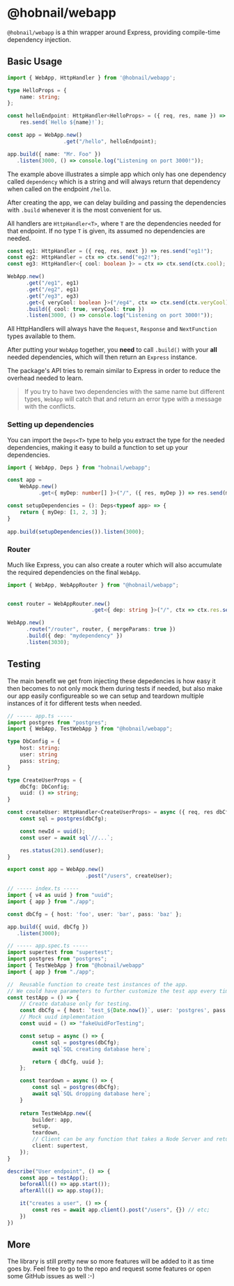 # @hobnail/webapp

`@hobnail/webapp` is a thin wrapper around Express, providing compile-time dependency injection.

## Basic Usage
```ts
import { WebApp, HttpHandler } from '@hobnail/webapp';

type HelloProps = {
    name: string;
};

const helloEndpoint: HttpHandler<HelloProps> = ({ req, res, name }) =>
    res.send(`Hello ${name}!`);

const app = WebApp.new()
                  .get("/hello", helloEndpoint);

app.build({ name: "Mr. Foo" })
   .listen(3000, () => console.log("Listening on port 3000!"));
```

The example above illustrates a simple app which only has one dependency called `dependency` which is a string and will always return that dependency when called on the endpoint `/hello`.

After creating the app, we can delay building and passing the dependencies with `.build` whenever it is the most convenient for us.

All handlers are `HttpHandler<T>`, where `T` are the dependencies needed for that endpoint. If no type `T` is given, its assumed no dependencies are needed.

```ts
const eg1: HttpHandler = ({ req, res, next }) => res.send("eg1!");
const eg2: HttpHandler = ctx => ctx.send("eg2!");
const eg3: HttpHandler<{ cool: boolean }> = ctx => ctx.send(ctx.cool);

WebApp.new()
      .get("/eg1", eg1)
      .get("/eg2", eg1)
      .get("/eg3", eg3)
      .get<{ veryCool: boolean }>("/eg4", ctx => ctx.send(ctx.veryCool))
      .build({ cool: true, veryCool: true })
      .listen(3000, () => console.log("Listening on port 3000!"));
```

All HttpHandlers will always have the `Request`, `Response` and `NextFunction` types available to them.

After putting your `WebApp` together, you **need** to call `.build()` with your **all** needed dependencies, which will then return an `Express` instance.

The package's API tries to remain similar to Express in order to reduce the overhead needed to learn.

> If you try to have two dependencies with the same name but different types, `WebApp` will catch that and return an error type with a message with the conflicts.

### Setting up dependencies

You can import the `Deps<T>` type to help you extract the type for the needed dependencies, making it easy to build a function to set up your dependencies.

```ts
import { WebApp, Deps } from "hobnail/webapp";

const app = 
    WebApp.new()
          .get<{ myDep: number[] }>("/", ({ res, myDep }) => res.send(myDep));

const setupDependencies = (): Deps<typeof app> => {
    return { myDep: [1, 2, 3] };
}
            
app.build(setupDependencies()).listen(3000);
```

### Router
Much like Express, you can also create a router which will also accumulate the required dependencies on the final `WebApp`.

```ts
import { WebApp, WebAppRouter } from "@hobnail/webapp";


const router = WebAppRouter.new()
                           .get<{ dep: string }>("/", ctx => ctx.res.send(ctx.dep));

WebApp.new()
      .route("/router", router, { mergeParams: true })
      .build({ dep: "mydependency" })
      .listen(3030);
```

## Testing

The main benefit we get from injecting these depedencies is how easy it then becomes to not only mock them during tests if needed, but also make our app easily configureable so we can setup and teardown multiple instances of it for different tests when needed.

```ts
// ----- app.ts -----
import postgres from "postgres";
import { WebApp, TestWebApp } from "@hobnail/webapp";

type DbConfig = {
    host: string;
    user: string
    pass: string;
}

type CreateUserProps = {
    dbCfg: DbConfig;
    uuid: () => string;
}

const createUser: HttpHandler<CreateUserProps> = async ({ req, res dbCfg, uuid }) => {
    const sql = postgres(dbCfg);

    const newId = uuid();
    const user = await sql`//...`;

    res.status(201).send(user);
}

export const app = WebApp.new()
                         .post("/users", createUser);

// ----- index.ts -----
import { v4 as uuid } from "uuid";
import { app } from "./app";

const dbCfg = { host: 'foo', user: 'bar', pass: 'baz' };

app.build({ uuid, dbCfg })
   .listen(3000);

// ----- app.spec.ts -----
import supertest from "supertest";
import postgres from "postgres";
import { TestWebApp } from "@hobnail/webapp"
import { app } from "./app";

//  Reusable function to create test instances of the app.
// We could have parameters to further customize the test app every time its created.
const testApp = () => {
    // Create database only for testing.
    const dbCfg = { host: `test_${Date.now()}`, user: 'postgres', pass: 'postgres' };
    // Mock uuid implementation
    const uuid = () => "fakeUuidForTesting";

    const setup = async () => {
        const sql = postgres(dbCfg);
        await sql`SQL creating database here`;

        return { dbCfg, uuid };
    };

    const teardown = async () => {
        const sql = postgres(dbCfg);
        await sql`SQL dropping database here`;
    }
    
    return TestWebApp.new({
        builder: app,
        setup,
        teardown,
        // Client can be any function that takes a Node Server and returns a testing client.
        client: supertest, 
    });
}

describe("User endpoint", () => {
    const app = testApp();
    beforeAll(() => app.start());
    afterAll(() => app.stop());

    it("creates a user", () => {
        const res = await app.client().post("/users", {}) // etc;
    })
})

```

## More
The library is still pretty new so more features will be added to it as time goes by. Feel free to go to the repo and request some features or open some GitHub issues as well :-)